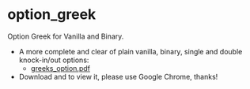 # option_greek
Option Greek for Vanilla and Binary.
* A more complete and clear of plain vanilla, binary, single and double knock-in/out options:
  - [greeks_option.pdf](https://github.com/yiwei-ang/option_greek/blob/master/greeks_option.pdf)
* Download and to view it, please use Google Chrome, thanks!
